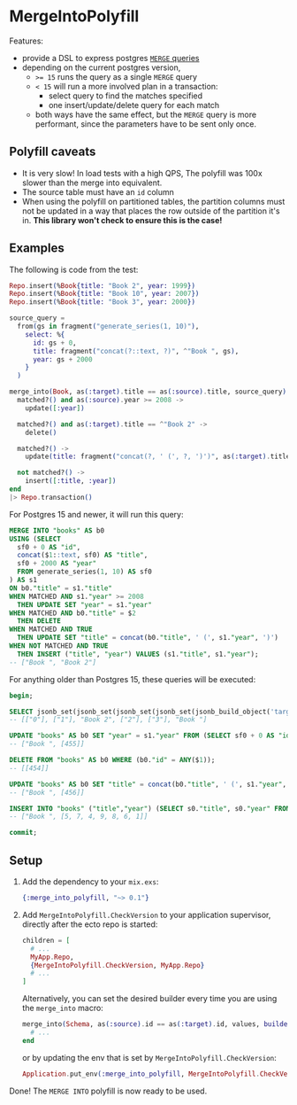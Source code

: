 # MergeIntoPolyfill

Features: 
 
 * provide a DSL to express postgres [`MERGE` queries](https://www.postgresql.org/docs/current/sql-merge.html)
 * depending on the current postgres version, 
   * `>= 15` runs the query as a single `MERGE` query
   * `< 15` will run a more involved plan in a transaction:
     * select query to find the matches specified
     * one insert/update/delete query for each match
   * both ways have the same effect, but the `MERGE` query is more performant, 
     since the parameters have to be sent only once.

## Polyfill caveats

 * It is very slow! In load tests with a high QPS, The polyfill was 100x slower than the merge into equivalent.
 * The source table must have an `id` column
 * When using the polyfill on partitioned tables, the partition columns must not be updated in a way that places the row outside of the partition it's in. **This library won't check to ensure this is the case!**

## Examples

The following is code from the test:

```elixir
Repo.insert(%Book{title: "Book 2", year: 1999})
Repo.insert(%Book{title: "Book 10", year: 2007})
Repo.insert(%Book{title: "Book 3", year: 2000})

source_query =
  from(gs in fragment("generate_series(1, 10)"),
    select: %{
      id: gs + 0,
      title: fragment("concat(?::text, ?)", ^"Book ", gs),
      year: gs + 2000
    }
  )

merge_into(Book, as(:target).title == as(:source).title, source_query) do
  matched?() and as(:source).year >= 2008 ->
    update([:year])

  matched?() and as(:target).title == ^"Book 2" ->
    delete()

  matched?() ->
    update(title: fragment("concat(?, ' (', ?, ')')", as(:target).title, as(:source).year))

  not matched?() ->
    insert([:title, :year])
end
|> Repo.transaction()
```

For Postgres 15 and newer, it will run this query:

```sql
MERGE INTO "books" AS b0 
USING (SELECT 
  sf0 + 0 AS "id", 
  concat($1::text, sf0) AS "title", 
  sf0 + 2000 AS "year" 
  FROM generate_series(1, 10) AS sf0
) AS s1 
ON b0."title" = s1."title" 
WHEN MATCHED AND s1."year" >= 2008 
  THEN UPDATE SET "year" = s1."year" 
WHEN MATCHED AND b0."title" = $2 
  THEN DELETE 
WHEN MATCHED AND TRUE 
  THEN UPDATE SET "title" = concat(b0."title", ' (', s1."year", ')') 
WHEN NOT MATCHED AND TRUE 
  THEN INSERT ("title", "year") VALUES (s1."title", s1."year");
-- ["Book ", "Book 2"]
```

For anything older than Postgres 15, these queries will be executed:

```sql
begin;

SELECT jsonb_set(jsonb_set(jsonb_set(jsonb_set(jsonb_build_object('target_id', b0."id", 'source_id', s1."id")::jsonb, $1::text[], to_jsonb(NOT (b0."id" IS NULL) AND (s1."year" >= 2008)::boolean))::jsonb, $2::text[], to_jsonb(NOT (b0."id" IS NULL) AND (b0."title" = $3)::boolean))::jsonb, $4::text[], to_jsonb(NOT (b0."id" IS NULL) AND TRUE::boolean))::jsonb, $5::text[], to_jsonb((b0."id" IS NULL) AND TRUE::boolean)) FROM "books" AS b0 RIGHT OUTER JOIN (SELECT sf0 + 0 AS "id", concat($6::text, sf0) AS "title", sf0 + 2000 AS "year" FROM generate_series(1, 10) AS sf0) AS s1 ON b0."title" = s1."title";
-- [["0"], ["1"], "Book 2", ["2"], ["3"], "Book "]

UPDATE "books" AS b0 SET "year" = s1."year" FROM (SELECT sf0 + 0 AS "id", concat($1::text, sf0) AS "title", sf0 + 2000 AS "year" FROM generate_series(1, 10) AS sf0) AS s1 WHERE (b0."title" = s1."title") AND (b0."id" = ANY($2));
-- ["Book ", [455]]

DELETE FROM "books" AS b0 WHERE (b0."id" = ANY($1));
-- [[454]]

UPDATE "books" AS b0 SET "title" = concat(b0."title", ' (', s1."year", ')') FROM (SELECT sf0 + 0 AS "id", concat($1::text, sf0) AS "title", sf0 + 2000 AS "year" FROM generate_series(1, 10) AS sf0) AS s1 WHERE (b0."title" = s1."title") AND (b0."id" = ANY($2));
-- ["Book ", [456]]

INSERT INTO "books" ("title","year") (SELECT s0."title", s0."year" FROM (SELECT sf0 + 0 AS "id", concat($1::text, sf0) AS "title", sf0 + 2000 AS "year" FROM generate_series(1, 10) AS sf0) AS s0 WHERE (s0."id" = ANY($2)));
-- ["Book ", [5, 7, 4, 9, 8, 6, 1]]

commit;
```


## Setup

 1. Add the dependency to your `mix.exs`:
    
    ```elixir
    {:merge_into_polyfill, "~> 0.1"}
    ```

 2. Add `MergeIntoPolyfill.CheckVersion` to your application supervisor, directly after the ecto repo is started:
    
    ```elixir
    children = [
      # ...
      MyApp.Repo, 
      {MergeIntoPolyfill.CheckVersion, MyApp.Repo}
      # ...
    ]
    ```

    Alternatively, you can set the desired builder every time you are using the `merge_into` macro:

    ```elixir
    merge_into(Schema, as(:source).id == as(:target).id, values, builder: MergeIntoPolyfill.Builders.MergeInto) do
      # ...
    end
    ```

    or by updating the env that is set by `MergeIntoPolyfill.CheckVersion`:

    ```elixir
    Application.put_env(:merge_into_polyfill, MergeIntoPolyfill.CheckVersion, builder: MergeIntoPolyfill.Builders.Polyfill)
    ```

Done! The `MERGE INTO` polyfill is now ready to be used.